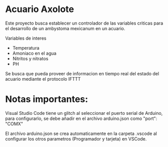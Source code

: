# Acuario Axolote

Este proyecto busca establecer un controlador de las variables criticas para el desarrollo de un ambystoma mexicanum en un acuario.

Variables de interes
- Temperatura
- Amoniaco en el agua
- Nitritos y nitratos
- PH

Se busca que pueda proveer de informacion en tiempo real del estado del acuario mediante el protocolo IFTTT

# Notas importantes:

Visual Studio Code tiene un glitch al seleccionar el puerto serial de Arduino, para configurarlo, se debe añadir en el archivo arduino.json como "port": "COMX"

El archivo arduino.json se crea automaticamente en la carpeta .vscode al configurar los otros parametros (Programador y tarjeta) en VSCode.

